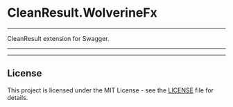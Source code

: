 # CleanResult.WolverineFx
---
CleanResult extension for Swagger.


---



---

## License

This project is licensed under the MIT License - see the [LICENSE](LICENSE) file for details.
